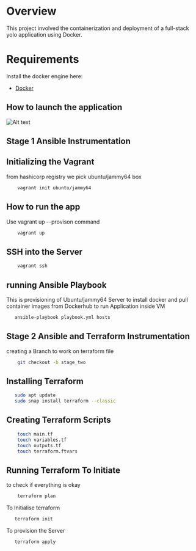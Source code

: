 # Overview
This project involved the containerization and deployment of a full-stack yolo application using Docker.


# Requirements
Install the docker engine here:
- [Docker](https://docs.docker.com/engine/install/) 

## How to launch the application 


![Alt text](image.png)

## Stage 1 Ansible Instrumentation


## Initializing the Vagrant 
  from hashicorp registry we pick ubuntu/jammy64 box
```sh
    vagrant init ubuntu/jammy64
```
## How to run the app
Use vagrant up --provison command
```sh 
    vagrant up
```
## SSH into the Server 
```sh
    vagrant ssh

```
## running Ansible Playbook
 This is provisioning of Ubuntu/jammy64 Server to install docker and pull container images from Dockerhub to run Application inside VM
```sh 
   ansible-playbook playbook.yml hosts
```
## Stage 2 Ansible and Terraform Instrumentation
 creating a Branch to work on terraform file
```sh
    git checkout -b stage_two

```
## Installing Terraform
```sh 
   sudo apt update
   sudo snap install terraform --classic
```
## Creating Terraform Scripts
```sh
    touch main.tf
    touch variables.tf
    touch outputs.tf
    touch terraform.ftvars
```
## Running Terraform To Initiate
 to check if everything is okay
```sh
    terraform plan 
```

 To Initialise terraform
 ```sh
    terraform init
 ```
 To provision the Server
 ```sh
    terraform apply
 ```


